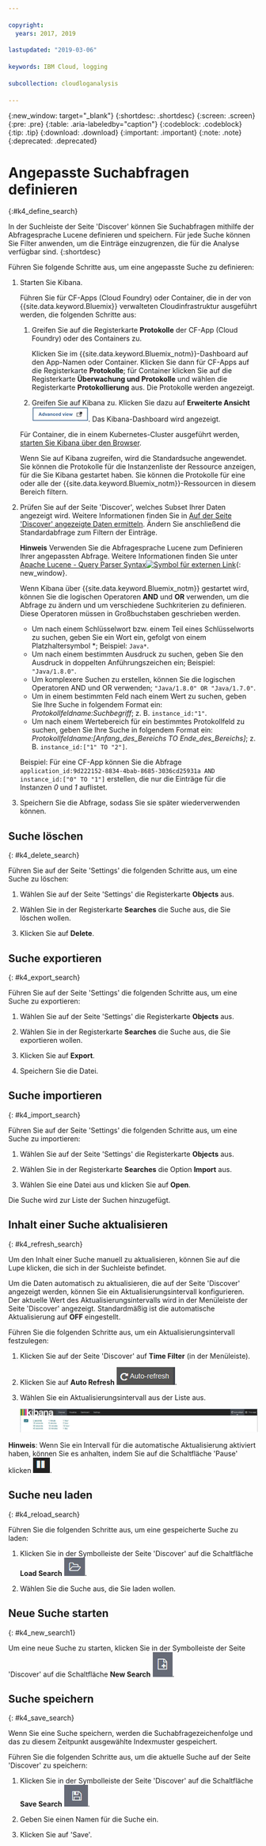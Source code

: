 ```yaml
---

copyright:
  years: 2017, 2019

lastupdated: "2019-03-06"

keywords: IBM Cloud, logging

subcollection: cloudloganalysis

---
```


{:new_window: target="_blank"}
{:shortdesc: .shortdesc}
{:screen: .screen}
{:pre: .pre}
{:table: .aria-labeledby="caption"}
{:codeblock: .codeblock}
{:tip: .tip}
{:download: .download}
{:important: .important}
{:note: .note}
{:deprecated: .deprecated}

# Angepasste Suchabfragen definieren
{:#k4_define_search}

In der Suchleiste der Seite 'Discover' können Sie Suchabfragen mithilfe der Abfragesprache Lucene definieren und speichern. Für jede Suche können Sie Filter anwenden, um die Einträge einzugrenzen, die für die Analyse verfügbar sind.
{:shortdesc}

Führen Sie folgende Schritte aus, um eine angepasste Suche zu definieren:

1. Starten Sie Kibana.

    Führen Sie für CF-Apps (Cloud Foundry) oder Container, die in der von {{site.data.keyword.Bluemix}} verwalteten Cloudinfrastruktur ausgeführt werden, die folgenden Schritte aus:
    
    1. Greifen Sie auf die Registerkarte **Protokolle** der CF-App (Cloud Foundry) oder des Containers zu. 

        Klicken Sie im {{site.data.keyword.Bluemix_notm}}-Dashboard auf den App-Namen oder Container. Klicken Sie dann für CF-Apps auf die Registerkarte **Protokolle**; für Container klicken Sie auf die Registerkarte **Überwachung und Protokolle** und wählen die Registerkarte **Protokollierung** aus. Die Protokolle werden angezeigt.

    2. Greifen Sie auf Kibana zu. Klicken Sie dazu auf **Erweiterte Ansicht** ![Link für erweiterte Ansicht](images/logging_advanced_view.jpg "Link für erweiterte Ansicht"). Das Kibana-Dashboard wird angezeigt.
    
    Für Container, die in einem Kubernetes-Cluster ausgeführt werden, [starten Sie Kibana über den Browser](/docs/services/CloudLogAnalysis/kibana4?topic=cloudloganalysis-k4_launch#launch_Kibana_from_browser1). 
    
    Wenn Sie auf Kibana zugreifen, wird die Standardsuche angewendet. Sie können die Protokolle für die Instanzenliste der Ressource anzeigen, für die Sie Kibana gestartet haben. Sie können die Protokolle für eine oder alle der {{site.data.keyword.Bluemix_notm}}-Ressourcen in diesem Bereich filtern.

2. Prüfen Sie auf der Seite 'Discover', welches Subset Ihrer Daten angezeigt wird. Weitere Informationen finden Sie in [Auf der Seite 'Discover' angezeigte Daten ermitteln](/docs/services/CloudLogAnalysis/kibana4?topic=cloudloganalysis-kibana_analize_logs_interactively#k4_identify_data). Ändern Sie anschließend die Standardabfrage zum Filtern der Einträge.

    **Hinweis** Verwenden Sie die Abfragesprache Lucene zum Definieren Ihrer angepassten Abfrage. Weitere Informationen finden Sie unter [Apache Lucene - Query Parser Syntax![Symbol für externen Link](../../../icons/launch-glyph.svg "Symbol für externen Link")](https://lucene.apache.org/core/2_9_4/queryparsersyntax.html){: new_window}.
    
    Wenn Kibana über {{site.data.keyword.Bluemix_notm}} gestartet wird, können Sie die logischen Operatoren **AND** und **OR** verwenden, um die Abfrage zu ändern und um verschiedene Suchkriterien zu definieren. Diese Operatoren müssen in Großbuchstaben geschrieben werden.    
    
    * Um nach einem Schlüsselwort bzw. einem Teil eines Schlüsselworts zu suchen, geben Sie ein Wort ein, gefolgt von einem Platzhaltersymbol \*; Beispiel: `Java*`. 
    * Um nach einem bestimmten Ausdruck zu suchen, geben Sie den Ausdruck in doppelten Anführungszeichen ein; Beispiel: `"Java/1.8.0"`.
    * Um komplexere Suchen zu erstellen, können Sie die logischen Operatoren AND und OR verwenden; `"Java/1.8.0" OR "Java/1.7.0"`.
    * Um in einem bestimmten Feld nach einem Wert zu suchen, geben Sie Ihre Suche in folgendem Format ein: *Protokollfeldname:Suchbegriff*; z. B. `instance_id:"1"`.
    * Um nach einem Wertebereich für ein bestimmtes Protokollfeld zu suchen, geben Sie Ihre Suche in folgendem Format ein: *Protokollfeldname:[Anfang_des_Bereichs TO Ende_des_Bereichs]*; z. B. `instance_id:["1" TO "2"]`.

     Beispiel: Für eine CF-App können Sie die Abfrage `application_id:9d222152-8834-4bab-8685-3036cd25931a AND instance_id:["0" TO "1"]` erstellen, die nur die Einträge für die Instanzen *0* und *1* auflistet. 

3. Speichern Sie die Abfrage, sodass Sie sie später wiederverwenden können. 




## Suche löschen
{: #k4_delete_search}

Führen Sie auf der Seite 'Settings' die folgenden Schritte aus, um eine Suche zu löschen:

1. Wählen Sie auf der Seite 'Settings' die Registerkarte **Objects** aus.

2. Wählen Sie in der Registerkarte **Searches** die Suche aus, die Sie löschen wollen.

3. Klicken Sie auf **Delete**.


## Suche exportieren
{: #k4_export_search}

Führen Sie auf der Seite 'Settings' die folgenden Schritte aus, um eine Suche zu exportieren:

1. Wählen Sie auf der Seite 'Settings' die Registerkarte **Objects** aus.

2. Wählen Sie in der Registerkarte **Searches** die Suche aus, die Sie exportieren wollen.

3. Klicken Sie auf **Export**.

4. Speichern Sie die Datei.

 
## Suche importieren
{: #k4_import_search}

Führen Sie auf der Seite 'Settings' die folgenden Schritte aus, um eine Suche zu importieren:

1. Wählen Sie auf der Seite 'Settings' die Registerkarte **Objects** aus.

2. Wählen Sie in der Registerkarte **Searches** die Option **Import** aus.

3. Wählen Sie eine Datei aus und klicken Sie auf **Open**.

Die Suche wird zur Liste der Suchen hinzugefügt.

## Inhalt einer Suche aktualisieren
{: #k4_refresh_search}

Um den Inhalt einer Suche manuell zu aktualisieren, können Sie auf die Lupe klicken, die sich in der Suchleiste befindet. 

Um die Daten automatisch zu aktualisieren, die auf der Seite 'Discover' angezeigt werden, können Sie ein Aktualisierungsintervall konfigurieren. Der aktuelle Wert des Aktualisierungsintervalls wird in der Menüleiste der Seite 'Discover' angezeigt. Standardmäßig ist die automatische Aktualisierung auf **OFF** eingestellt.

Führen Sie die folgenden Schritte aus, um ein Aktualisierungsintervall festzulegen:

1. Klicken Sie auf der Seite 'Discover' auf **Time Filter** (in der Menüleiste).

2. Klicken Sie auf **Auto Refresh** ![Auto Refresh](images/k4_auto_refresh_icon.jpg "Auto Refresh").

3. Wählen Sie ein Aktualisierungsintervall aus der Liste aus. 

    ![Optionen für das Aktualisierungsintervall](images/k4_change_autorefresh.jpg "Optionen für das Aktualisierungsintervall")


**Hinweis**: Wenn Sie ein Intervall für die automatische Aktualisierung aktiviert haben, können Sie es anhalten, indem Sie auf die Schaltfläche 'Pause' klicken ![Pause](images/k4_auto_refresh_pause_icon.jpg "Pause").


## Suche neu laden
{: #k4_reload_search}

Führen Sie die folgenden Schritte aus, um eine gespeicherte Suche zu laden:

1. Klicken Sie in der Symbolleiste der Seite 'Discover' auf die Schaltfläche **Load Search** ![Load Search](images/k4_load_icon.jpg "Load Search").

2. Wählen Sie die Suche aus, die Sie laden wollen. 

## Neue Suche starten
{: #k4_new_search1}

Um eine neue Suche zu starten, klicken Sie in der Symbolleiste der Seite 'Discover' auf die Schaltfläche **New Search** ![New Search](images/k4_new_search_icon.jpg "New Search").

## Suche speichern 
{: #k4_save_search}

Wenn Sie eine Suche speichern, werden die Suchabfragezeichenfolge und das zu diesem Zeitpunkt ausgewählte Indexmuster gespeichert.

Führen Sie die folgenden Schritte aus, um die aktuelle Suche auf der Seite 'Discover' zu speichern:

1. Klicken Sie in der Symbolleiste der Seite 'Discover' auf die Schaltfläche **Save Search** ![Save Search](images/k4_save_search_icon.jpg "Save Search").

2. Geben Sie einen Namen für die Suche ein.

3. Klicken Sie auf 'Save'. 
